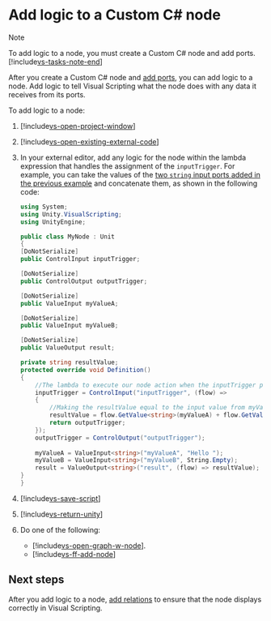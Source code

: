 # Add logic to a Custom C# node

> [!NOTE]
> To add logic to a node, you must create a Custom C# node and add ports. [!include[vs-tasks-note-end](./snippets/custom-c-nodes/vs-tasks-note-end.md)]

After you create a Custom C# node and [add ports](vs-create-custom-node-add-ports.md), you can add logic to a node. Add logic to tell Visual Scripting what the node does with any data it receives from its ports. 

To add logic to a node: 

1. [!include[vs-open-project-window](./snippets/vs-open-project-window.md)]

2. [!include[vs-open-existing-external-code](./snippets/vs-open-existing-external-code.md)]

3. In your external editor, add any logic for the node within the lambda expression that handles the assignment of the `inputTrigger`. For example, you can take the values of the [two `string` input ports added in the previous example](vs-create-custom-node-add-ports.md#add-value-ports) and concatenate them, as shown in the following code: 

    ```C#
    using System;
    using Unity.VisualScripting;
    using UnityEngine;

    public class MyNode : Unit
    {
    [DoNotSerialize]
    public ControlInput inputTrigger;

    [DoNotSerialize]
    public ControlOutput outputTrigger;

    [DoNotSerialize]
    public ValueInput myValueA;

    [DoNotSerialize]
    public ValueInput myValueB;

    [DoNotSerialize]
    public ValueOutput result;

    private string resultValue;
    protected override void Definition()
    {
        //The lambda to execute our node action when the inputTrigger port is triggered.
        inputTrigger = ControlInput("inputTrigger", (flow) =>
        {
            //Making the resultValue equal to the input value from myValueA concatenating it with myValueB.
            resultValue = flow.GetValue<string>(myValueA) + flow.GetValue<string>(myValueB) + "!!!";
            return outputTrigger;
        });
        outputTrigger = ControlOutput("outputTrigger");
        
        myValueA = ValueInput<string>("myValueA", "Hello ");
        myValueB = ValueInput<string>("myValueB", String.Empty);
        result = ValueOutput<string>("result", (flow) => resultValue);
    }
    }
    ```

4. [!include[vs-save-script](./snippets/vs-save-script.md)]

1. [!include[vs-return-unity](./snippets/vs-return-unity.md)]

5. Do one of the following: 

    - [!include[vs-open-graph-w-node](./snippets/custom-c-nodes/vs-open-graph-w-node.md)].
    - [!include[vs-ff-add-node](./snippets/custom-c-nodes/vs-ff-add-node.md)]

## Next steps 

After you add logic to a node, [add relations](vs-create-custom-node-add-relations.md) to ensure that the node displays correctly in Visual Scripting. 
